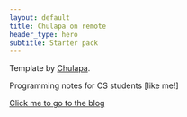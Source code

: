 ```yaml
---
layout: default
title: Chulapa on remote
header_type: hero
subtitle: Starter pack
---
```


Template by [Chulapa](https://github.com/dieghernan/chulapa-101).

Programming notes for CS students [like me!]

[Click me to go to the blog](https://aigle-levant.github.io/notes/blog/)